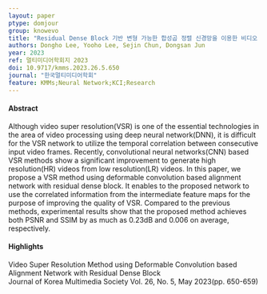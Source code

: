 ```yaml
---
layout: paper
ptype: domjour 
group: knowevo
title: "Residual Dense Block 기반 변형 가능한 합성곱 정렬 신경망을 이용한 비디오 초해상화 방법"
authors: Dongho Lee, Yooho Lee, Sejin Chun, Dongsan Jun
year: 2023
ref: 멀티미디어학회지 2023
doi: 10.9717/kmms.2023.26.5.650
journal: "한국멀티미디어학회"
feature: KMMs;Neural Network;KCI;Research
---
```


<h4><span class="badge badge-info">Abstract</span></h4>
Although video super resolution(VSR) is one of the essential technologies in the area of video processing using deep neural network(DNN), it is difficult for the VSR network to utilize the temporal correlation between consecutive input video frames. Recently, convolutional neural networks(CNN) based VSR methods show a significant improvement to generate high resolution(HR) videos from low resolution(LR) videos. In this paper, we propose a VSR method using deformable convolution based alignment network with residual dense block. It enables to the proposed network to use the correlated information from the intermediate feature maps for the purpose of improving the quality of VSR. Compared to the previous methods, experimental results show that the proposed method achieves both PSNR and SSIM by as much as 0.23dB and 0.006 on average, respectively.
<h4><span class="badge badge-info">Highlights</span></h4>

<div class="alert alert-warning" role="alert">
   Video Super Resolution Method using Deformable Convolution based Alignment Network with Residual Dense Block
</div>

<div class="alert alert-primary" role="alert">
   Journal of Korea Multimedia Society Vol. 26, No. 5, May 2023(pp. 650-659)
</div>